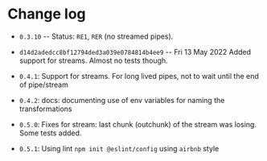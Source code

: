 
# Change log

* `0.3.10` -- Status: `RE1`, `RER` (no streamed pipes).

* `d14d2adedcc8bf12794ded3a039e0784814b4ee9` -- Fri 13 May 2022
Added support for streams. Almost no tests though.

* `0.4.1`: Support for streams. For long lived pipes, not to wait until the end of pipe/stream

* `0.4.2`: docs: documenting use of env variables for naming the transformations

* `0.5.0`: Fixes for stream: last chunk (outchunk) of the stream was losing. Some tests added.

* `0.5.1`: Using lint `npm init @eslint/config` using `airbnb` style
